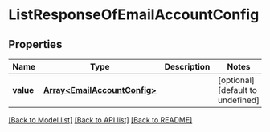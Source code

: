 # ListResponseOfEmailAccountConfig

## Properties
Name | Type | Description | Notes
---- | ---- | ----------- | -----
**value** | [**Array&lt;EmailAccountConfig&gt;**](EmailAccountConfig.md) |  | [optional] [default to undefined]


[[Back to Model list]](README.md#documentation-for-models) [[Back to API list]](README.md#documentation-for-api-endpoints) [[Back to README]](README.md)
